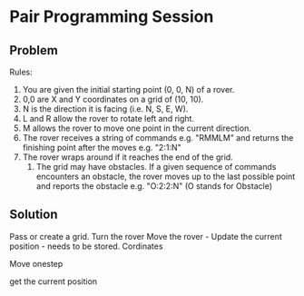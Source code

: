 # Pair Programming Session
## Problem
Rules:
1. You are given the initial starting point (0, 0, N) of a rover.
2. 0,0 are X and Y coordinates on a grid of (10, 10).
3. N is the direction it is facing (i.e. N, S, E, W).
4. L and R allow the rover to rotate left and right.
5. M allows the rover to move one point in the current direction.
6. The rover receives a string of commands e.g. "RMMLM" and returns the finishing point after the moves e.g. "2:1:N"
7. The rover wraps around if it reaches the end of the grid.
   1. The grid may have obstacles. If a given sequence of commands encounters an obstacle, the rover moves up to the last possible point and reports the obstacle e.g. "O:2:2:N" (O stands for Obstacle)

## Solution
Pass or create a grid.
Turn the rover
Move the rover - 
Update the current position - needs to be stored.
Cordinates

Move onestep

get the current position




